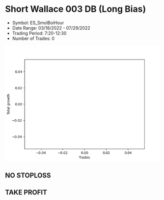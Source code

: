 # Short Wallace 003 DB (Long Bias)
- Symbol: ES_SmolBoiHour
- Date Range: 03/18/2022 - 07/29/2022
- Trading Period: 7:20-12:30
- Number of Trades: 0

![Plot](ShortWallace003DBES_SmolBoiHour(LongBias).png)
## NO STOPLOSS


## TAKE PROFIT




